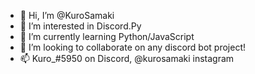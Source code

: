 - 👋 Hi, I’m @KuroSamaki
- 👀 I’m interested in Discord.Py
- 🌱 I’m currently learning Python/JavaScript 
- 💞️ I’m looking to collaborate on any discord bot project!
- 📫 Kuro_#5950 on Discord, @kurosamaki instagram

